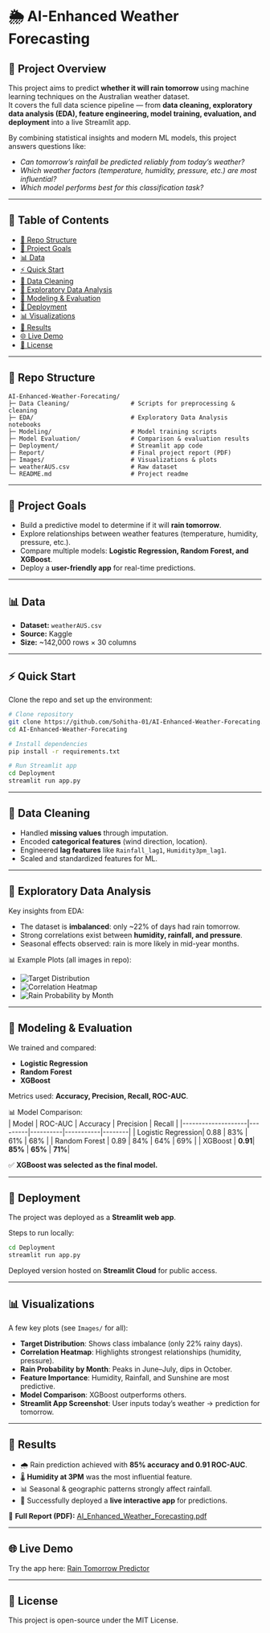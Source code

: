 # 🌦️ AI-Enhanced Weather Forecasting  

## 📝 Project Overview  
This project aims to predict **whether it will rain tomorrow** using machine learning techniques on the Australian weather dataset.  
It covers the full data science pipeline — from **data cleaning, exploratory data analysis (EDA), feature engineering, model training, evaluation, and deployment** into a live Streamlit app.  

By combining statistical insights and modern ML models, this project answers questions like:  
- *Can tomorrow’s rainfall be predicted reliably from today’s weather?*  
- *Which weather factors (temperature, humidity, pressure, etc.) are most influential?*  
- *Which model performs best for this classification task?*  

---

## 📑 Table of Contents  
- [📂 Repo Structure](#-repo-structure)  
- [🎯 Project Goals](#-project-goals)  
- [📊 Data](#-data)  
- [⚡ Quick Start](#-quick-start)  
- [🧹 Data Cleaning](#-data-cleaning)  
- [🔎 Exploratory Data Analysis](#-exploratory-data-analysis)  
- [🤖 Modeling & Evaluation](#-modeling--evaluation)  
- [🚀 Deployment](#-deployment)  
- [📊 Visualizations](#-visualizations)  
- [📌 Results](#-results)  
- [🌐 Live Demo](#-live-demo)  
- [📜 License](#-license)  

---

## 📂 Repo Structure  
```
AI-Enhanced-Weather-Forecating/
├─ Data Cleaning/                 # Scripts for preprocessing & cleaning
├─ EDA/                           # Exploratory Data Analysis notebooks
├─ Modeling/                      # Model training scripts
├─ Model Evaluation/              # Comparison & evaluation results
├─ Deployment/                    # Streamlit app code
├─ Report/                        # Final project report (PDF)
├─ Images/                        # Visualizations & plots
├─ weatherAUS.csv                 # Raw dataset
└─ README.md                      # Project readme
```

---

## 🎯 Project Goals  
- Build a predictive model to determine if it will **rain tomorrow**.  
- Explore relationships between weather features (temperature, humidity, pressure, etc.).  
- Compare multiple models: **Logistic Regression, Random Forest, and XGBoost**.  
- Deploy a **user-friendly app** for real-time predictions.  

---

## 📊 Data  
- **Dataset:** `weatherAUS.csv`  
- **Source:** Kaggle
- **Size:** ~142,000 rows × 30 columns  

---

## ⚡ Quick Start  

Clone the repo and set up the environment:  
```bash
# Clone repository
git clone https://github.com/Sohitha-01/AI-Enhanced-Weather-Forecating.git
cd AI-Enhanced-Weather-Forecating

# Install dependencies
pip install -r requirements.txt

# Run Streamlit app
cd Deployment
streamlit run app.py
```

---

## 🧹 Data Cleaning  
- Handled **missing values** through imputation.  
- Encoded **categorical features** (wind direction, location).  
- Engineered **lag features** like `Rainfall_lag1`, `Humidity3pm_lag1`.  
- Scaled and standardized features for ML.  

---

## 🔎 Exploratory Data Analysis  
Key insights from EDA:  
- The dataset is **imbalanced**: only ~22% of days had rain tomorrow.  
- Strong correlations exist between **humidity, rainfall, and pressure**.  
- Seasonal effects observed: rain is more likely in mid-year months.  

📊 Example Plots (all images in repo):  

- ![Target Distribution](https://github.com/Sohitha-01/AI-Enhanced-Weather-Forecating/blob/main/Images/target_distribution.png)  
- ![Correlation Heatmap](https://github.com/Sohitha-01/AI-Enhanced-Weather-Forecating/blob/main/Images/correlation_heatmap.png)  
- ![Rain Probability by Month](https://github.com/Sohitha-01/AI-Enhanced-Weather-Forecating/blob/main/Images/rain_probability.png)  

---

## 🤖 Modeling & Evaluation  
We trained and compared:  
- **Logistic Regression**  
- **Random Forest**  
- **XGBoost**  

Metrics used: **Accuracy, Precision, Recall, ROC-AUC**.  

📊 Model Comparison:  
| Model              | ROC-AUC | Accuracy | Precision | Recall |
|--------------------|---------|----------|-----------|--------|
| Logistic Regression| 0.88    | 83%      | 61%       | 68%    |
| Random Forest      | 0.89    | 84%      | 64%       | 69%    |
| XGBoost            | **0.91**| **85%**  | **65%**   | **71%**|  

✅ **XGBoost was selected as the final model.**

---

## 🚀 Deployment  
The project was deployed as a **Streamlit web app**.  

Steps to run locally:  
```bash
cd Deployment
streamlit run app.py
```

Deployed version hosted on **Streamlit Cloud** for public access.  

---

## 📊 Visualizations  
A few key plots (see `Images/` for all):  

- **Target Distribution**: Shows class imbalance (only 22% rainy days).  
- **Correlation Heatmap**: Highlights strongest relationships (humidity, pressure).  
- **Rain Probability by Month**: Peaks in June–July, dips in October.  
- **Feature Importance**: Humidity, Rainfall, and Sunshine are most predictive.  
- **Model Comparison**: XGBoost outperforms others.  
- **Streamlit App Screenshot**: User inputs today’s weather → prediction for tomorrow.  

---

## 📌 Results  
- 🌧️ Rain prediction achieved with **85% accuracy and 0.91 ROC-AUC**.  
- 🌡️ **Humidity at 3PM** was the most influential feature.  
- 📊 Seasonal & geographic patterns strongly affect rainfall.  
- 🚀 Successfully deployed a **live interactive app** for predictions.

📄 **Full Report (PDF):** [AI_Enhanced_Weather_Forecasting.pdf](https://github.com/Sohitha-01/AI-Enhanced-Weather-Forecating/blob/c20508bb0b4c36e308f91377518da3dae3512f0b/Report/AI_Enhanced_Weather_Forecasting.pdf)  

---

## 🌐 Live Demo  
Try the app here: [Rain Tomorrow Predictor](https://rain-tomorrow-predictor.streamlit.app/)  

---

## 📜 License  
This project is open-source under the MIT License.  
